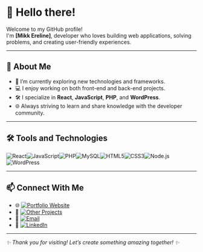 # 👋 Hello there!

Welcome to my GitHub profile!  
I'm **[Mikk Ereline]**, developer who loves building web applications, solving problems, and creating user-friendly experiences.

---

## 🚀 About Me
- 🌱 I’m currently exploring new technologies and frameworks.
- 💻 I enjoy working on both front-end and back-end projects.
- 🛠️ I specialize in **React**, **JavaScript**, **PHP**, and **WordPress**.
- 🌐 Always striving to learn and share knowledge with the developer community.

---

## 🛠️ Tools and Technologies

<div style="display: flex; flex-wrap: wrap;">
  <img src="https://img.shields.io/badge/React-20232A?style=for-the-badge&logo=react&logoColor=61DAFB" alt="React" />
  <img src="https://img.shields.io/badge/JavaScript-F7DF1E?style=for-the-badge&logo=javascript&logoColor=black" alt="JavaScript" />
  <img src="https://img.shields.io/badge/PHP-777BB4?style=for-the-badge&logo=php&logoColor=white" alt="PHP" />
  <img src="https://img.shields.io/badge/MySQL-4479A1?style=for-the-badge&logo=mysql&logoColor=white" alt="MySQL" />
  <img src="https://img.shields.io/badge/HTML5-E34F26?style=for-the-badge&logo=html5&logoColor=white" alt="HTML5" />
  <img src="https://img.shields.io/badge/CSS3-1572B6?style=for-the-badge&logo=css3&logoColor=white" alt="CSS3" />
  <img src="https://img.shields.io/badge/Node.js-339933?style=for-the-badge&logo=nodedotjs&logoColor=white" alt="Node.js" />
  <img src="https://img.shields.io/badge/WordPress-21759B?style=for-the-badge&logo=wordpress&logoColor=white" alt="WordPress" />
</div>

---

## 📫 Connect With Me
- 🌐 [![Portfolio Website](https://img.shields.io/badge/Website-Visit-blue?style=flat&logo=google-chrome&logoColor=white)](https://webcodes.ee/)
- 🚀 [![Other Projects](https://img.shields.io/badge/Projects-Explore-orange?style=flat&logo=github&logoColor=white)](https://portfolio.webcodes.ee/)
- 📧 [![Email](https://img.shields.io/badge/Email-Contact-red?style=flat&logo=gmail&logoColor=white)](mailto:mikk.ereline@gmail.com)
- 💼 [![LinkedIn](https://img.shields.io/badge/LinkedIn-Connect-blue?style=flat&logo=linkedin&logoColor=white)](https://www.linkedin.com/in/mikk-ereline/)

---
_✨ Thank you for visiting! Let’s create something amazing together! ✨_
